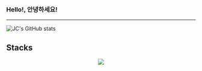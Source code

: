 ### Hello!, 안녕하세요!
---

![JC's GitHub stats](https://github-readme-stats.vercel.app/api?username=Seojun-Park&show_icons=true&theme=radical)


**Stacks**<br />
---

<p align="center">
  <a href="https://skillicons.dev">
    <img src="https://skillicons.dev/icons?i=js,ts,html,css,react,gitlab,nodejs,nestjs,graphql" />
  </a>
</p>